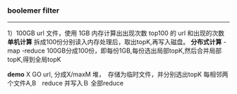 ### boolemer filter
--- 
1）100GB url 文件，使用 1GB 内存计算出出现次数 top100 的 url 和出现的次数
**单机计算**
拆成100份分别读入内存处理后，取出topK,再写入磁盘。
**分布式计算**
-map 
-reduce
100GB分成100份，即每份1GB,每份选出局部topK,然后合并局部topK,得到全局topK

**demo**
X GO url, 分成X/maxM 堆，　存储为临时文件，并分别选出topK
每相邻两个文件A,B　reduce 并写入Ｂ
全部reduce